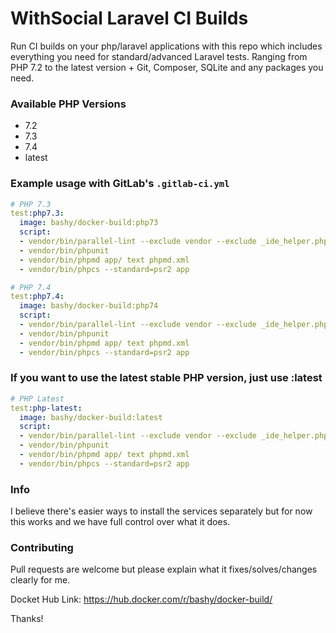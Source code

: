 # WithSocial Laravel CI Builds

Run CI builds on your php/laravel applications with this repo which includes everything you need for standard/advanced Laravel tests. Ranging from PHP 7.2 to the latest version + Git, Composer, SQLite and any packages you need.

### Available PHP Versions
* 7.2
* 7.3
* 7.4
* latest

### Example usage with GitLab's `.gitlab-ci.yml`
```yml
# PHP 7.3
test:php7.3:
  image: bashy/docker-build:php73
  script:
  - vendor/bin/parallel-lint --exclude vendor --exclude _ide_helper.php .
  - vendor/bin/phpunit
  - vendor/bin/phpmd app/ text phpmd.xml
  - vendor/bin/phpcs --standard=psr2 app

# PHP 7.4
test:php7.4:
  image: bashy/docker-build:php74
  script:
  - vendor/bin/parallel-lint --exclude vendor --exclude _ide_helper.php .
  - vendor/bin/phpunit
  - vendor/bin/phpmd app/ text phpmd.xml
  - vendor/bin/phpcs --standard=psr2 app
```

### If you want to use the latest stable PHP version, just use :latest
```yml
# PHP Latest
test:php-latest:
  image: bashy/docker-build:latest
  script:
  - vendor/bin/parallel-lint --exclude vendor --exclude _ide_helper.php .
  - vendor/bin/phpunit
  - vendor/bin/phpmd app/ text phpmd.xml
  - vendor/bin/phpcs --standard=psr2 app
```

### Info 
I believe there's easier ways to install the services separately but for now this works and we have full control over what it does.

### Contributing
Pull requests are welcome but please explain what it fixes/solves/changes clearly for me.



Docket Hub Link: https://hub.docker.com/r/bashy/docker-build/


Thanks!

